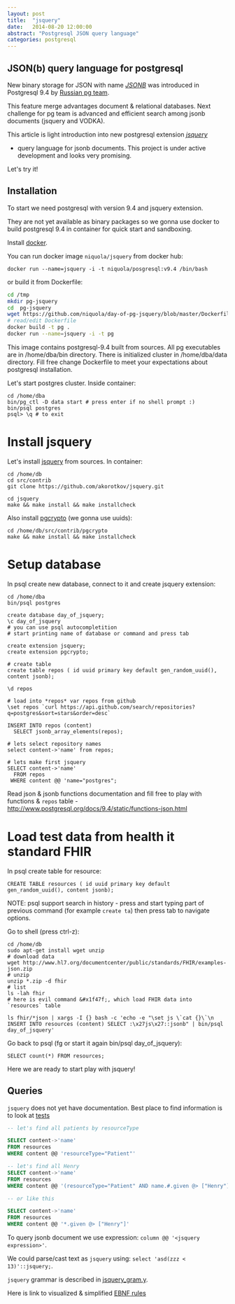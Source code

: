 ```yaml
---
layout: post
title:  "jsquery"
date:   2014-08-20 12:00:00
abstract: "Postgresql JSON query language"
categories: postgresql
---
```


## JSON(b) query language for postgresql


New binary storage for JSON with name [*JSONB*](http://www.postgresql.org/docs/9.4/static/datatype-json.html)
was introduced in Postgresql 9.4 by [Russian pg team](http://obartunov.livejournal.com/177247.html).

This feature merge advantages document & relational databases.
Next challenge for pg team is advanced and efficient search among jsonb documents (jsquery and VODKA).


This article is light introduction into new postgresql extension  [*jsquery*](https://github.com/akorotkov/jsquery)
- query language for jsonb documents.
This project is under active development and looks very promising.

Let's try it!


## Installation

To start we need postgresql with version 9.4 and jsquery extension.

They are not yet available as binary packages so
we gonna use docker to build postgresql 9.4
in container for quick start and sandboxing.

Install [docker](https://docs.docker.com/).

You can run docker image `niquola/jsquery` from docker hub:

```
docker run --name=jsquery -i -t niquola/posgresql:v9.4 /bin/bash
```

or build it from Dockerfile:

```bash
cd /tmp
mkdir pg-jsquery
cd  pg-jsquery
wget https://github.com/niquola/day-of-pg-jsquery/blob/master/Dockerfile
# read/edit Dockerfile
docker build -t pg .
docker run --name=jsquery -i -t pg
```

This image contains postgresql-9.4 built from sources.
All pg executables are in /home/dba/bin directory.
There is initialized cluster in /home/dba/data directory.
Fill free change Dockerfile to meet your expectations
about postgresql installation.

Let's start postgres cluster. Inside container:

```
cd /home/dba
bin/pg_ctl -D data start # press enter if no shell prompt :)
bin/psql postgres
psql> \q # to exit
```

# Install jsquery

Let's install [jsquery](https://github.com/akorotkov/jsquery.git) from sources.
In container:

```
cd /home/db
cd src/contrib
git clone https://github.com/akorotkov/jsquery.git

cd jsquery
make && make install && make installcheck

```

Also install [pgcrypto](http://www.postgresql.org/docs/9.4/static/pgcrypto.html) (we gonna use uuids):

```
cd /home/db/src/contrib/pgcrypto
make && make install && make installcheck

```

# Setup database

In psql create new database, connect to it and create jsquery extension:

```
cd /home/dba
bin/psql postgres

create database day_of_jsquery;
\c day_of_jsquery
# you can use psql autocompletition
# start printing name of database or command and press tab

create extension jsquery;
create extension pgcrypto;

# create table
create table repos ( id uuid primary key default gen_random_uuid(), content jsonb);

\d repos

# load into *repos* var repos from github
\set repos `curl https://api.github.com/search/repositories?q=postgres&sort=stars&order=desc`

INSERT INTO repos (content)
  SELECT jsonb_array_elements(repos);

# lets select repository names
select content->'name' from repos;

# lets make first jsquery
SELECT content->'name'
  FROM repos
 WHERE content @@ 'name="postgres";
```

Read json & jsonb functions documentation and fill free
to play with functions & `repos` table - http://www.postgresql.org/docs/9.4/static/functions-json.html

# Load test data from health it standard FHIR

In psql create table for resource:

```
CREATE TABLE resources ( id uuid primary key default gen_random_uuid(), content jsonb);
```

NOTE: psql support search in history - press <ctrl-r> and start typing part
of previous command (for example `create ta`) then press tab to navigate options.

Go to shell (press ctrl-z):

```
cd /home/db
sudo apt-get install wget unzip
# download data
wget http://www.hl7.org/documentcenter/public/standards/FHIR/examples-json.zip
# unzip
unzip *.zip -d fhir
# list
ls -lah fhir
# here is evil command &#x1f47f;, which load FHIR data into `resources` table

ls fhir/*json | xargs -I {} bash -c 'echo -e "\set js \`cat {}\`\n INSERT INTO resources (content) SELECT :\x27js\x27::jsonb" | bin/psql day_of_jsquery'
```

Go back to psql (fg or start it again bin/psql day_of_jsquery):

```
SELECT count(*) FROM resources;
```

Here we are ready to start play with jsquery!

## Queries

`jsquery` does not yet have documentation.
Best place to find information is to look at [tests](https://github.com/akorotkov/jsquery/blob/master/sql/jsquery.sql)

```sql
-- let's find all patients by resourceType

SELECT content->'name'
FROM resources
WHERE content @@ 'resourceType="Patient"'

-- let's find all Henry
SELECT content->'name'
FROM resources
WHERE content @@ '(resourceType="Patient" AND name.#.given @> ["Henry"])'

-- or like this

SELECT content->'name'
FROM resources
WHERE content @@ '*.given @> ["Henry"]'
```

To query jsonb document we use expression:
`column @@ '<jsquery expression>'`.

We could parse/cast text as `jsquery` using:
`select 'asd(zzz < 13)'::jsquery;`.

`jsquery` grammar is described in [jsquery_gram.y](https://github.com/akorotkov/jsquery/blob/master/jsquery_gram.y).

Here is link to visualized & simplified [EBNF rules](http://niquola.github.io/blog/jsquery_ebnf.xhtml)
